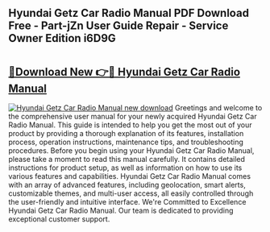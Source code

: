 ## Hyundai Getz Car Radio Manual PDF Download Free - Part-jZn User Guide Repair - Service Owner Edition i6D9G

# <h2><a href="http://bc46295.oget.top/?id=Hyundai+Getz+Car+Radio+Manual">🔗Download New 👉🔴 Hyundai Getz Car Radio Manual</a></h2>

[![Hyundai Getz Car Radio Manual new download](https://i.imgur.com/5g1atiW.png)](http://bc46295.oget.top/?id=Hyundai+Getz+Car+Radio+Manual)
Greetings and welcome to the comprehensive user manual for your newly acquired Hyundai Getz Car Radio Manual. This guide is intended to help you get the most out of your product by providing a thorough explanation of its features, installation process, operation instructions, maintenance tips, and troubleshooting procedures. Before you begin using your Hyundai Getz Car Radio Manual, please take a moment to read this manual carefully. It contains detailed instructions for product setup, as well as information on how to use its various features and capabilities. Hyundai Getz Car Radio Manual comes with an array of advanced features, including geolocation, smart alerts, customizable themes, and multi-user access, all easily controlled through the user-friendly and intuitive interface. We're Committed to Excellence Hyundai Getz Car Radio Manual. Our team is dedicated to providing exceptional customer support.
